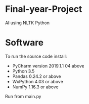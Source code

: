 # Final-year-Project
AI using NLTK Python



# Software 

To run the source code install:

- PyCharm version 2019.1.1 04 above
- Python 3.5
- Pandas 0.24.2 or above
- WxPython 4.03 or above
- NumPy 1.16.3 or above

Run from main.py
